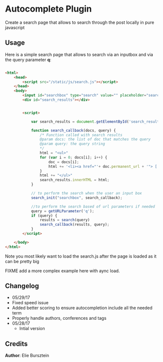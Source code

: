 # Autocomplete Plugin

Create a search page that allows to search through the post locally in pure javascript

## Usage

Here is a simple search page that allows to search  via an inputbox and via the query parameter **q**:

```html

<html>
    <head>
        <script src="/static/js/search.js"></script>
    </head>
    <body>
        <input id="searchbox" type="search" value="" placeholder="search" size="30">
        <div id="search_results"></div>


        <script>

            var search_results = document.getElementById('search_results') 

            function search_callback(docs, query) {
                /* Function called with search results
                @param docs: the list of doc that matches the query
                @param query: the query string
                */
                html = "<ul>"
                for (var i = 0; docs[i]; i++) {
                    doc = docs[i];
                    html += '<li><a href="'+ doc.permanent_url + '"> [' + doc.score + "]" + doc.title + "</a></li>";
                }
                html += "</ul>" 
                search_results.innerHTML = html;
            }

            // to perform the search when the user an input box
            search_init("searchbox", search_callback);

            //to perform the search based of url parameters if needed
            query = getURLParameter('q');
            if (query) {
                results = search(query)
                search_callback(results, query);
            }
        </script>

    </body>
</html>

```

Note you most likely  want to load the search.js after the page is loaded as it can be pretty big

FIXME add a more complex example here with aync load.

## Changelog
- 05/29/17
 - Fixed speed issue
 - Added better scoring to ensure autocompletion include all the needed term
 - Properly handle authors, conferences and tags
- 05/28/17
  - Intial version

## Credits

**Author**: Elie Bursztein
